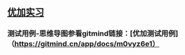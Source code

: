 ## [优加实习](https://youjia.sx.cn)
### 测试用例-思维导图参看gitmind链接：[优加测试用例]（https://gitmind.cn/app/docs/m0vyz6e1）